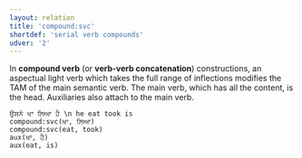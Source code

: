 ```yaml
---
layout: relation
title: 'compound:svc'
shortdef: 'serial verb compounds'
udver: '2'
---
```


In **compound verb** (or **verb-verb concatenation**) constructions, an aspectual light verb which takes the full range of inflections modifies the TAM of the main semantic verb. The main verb, which has all the content, is the head. Auxiliaries also attach to the main verb.

~~~ sdparse
ਉਸਨੇ ਖਾ ਲਿਆ ਹੈ \n he eat took is
compound:svc(ਖਾ, ਲਿਆ)
compound:svc(eat, took)
aux(ਖਾ, ਹੈ)
aux(eat, is)
~~~
<!-- Interlanguage links updated Po 6. listopadu 2023, 21:42:39 CET -->
